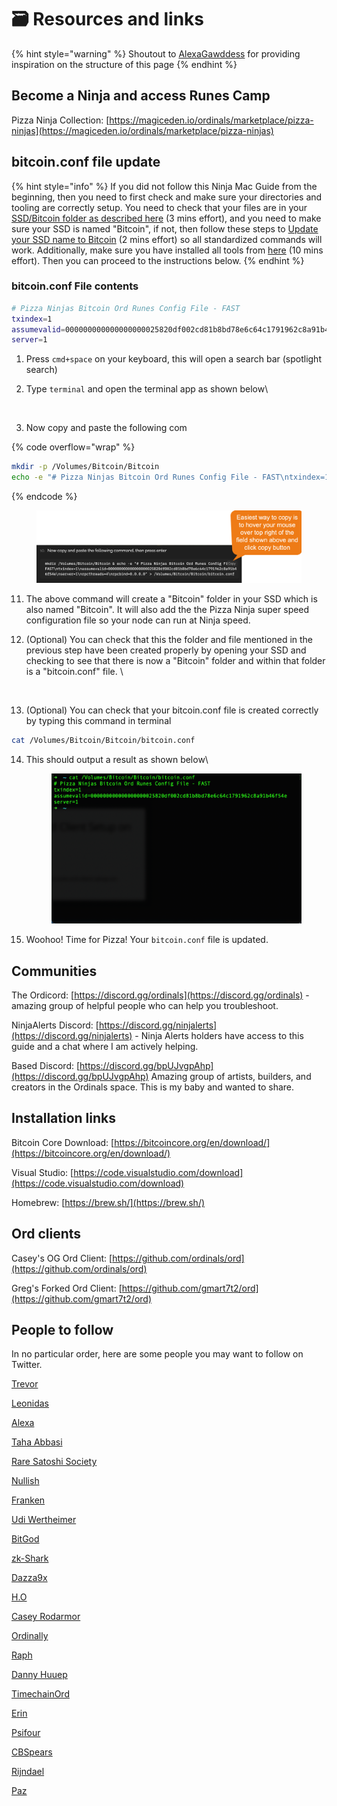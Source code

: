 # 🗃️ Resources and links

{% hint style="warning" %}
Shoutout to [AlexaGawddess](https://twitter.com/AlexaGawddess) for providing inspiration on the structure of this page
{% endhint %}

## Become a Ninja and access Runes Camp <a href="#communities" id="communities"></a>

Pizza Ninja Collection: [https://magiceden.io/ordinals/marketplace/pizza-ninjas](https://magiceden.io/ordinals/marketplace/pizza-ninjas)

## bitcoin.conf file update <a href="#communities" id="communities"></a>

{% hint style="info" %}
If you did not follow this Ninja Mac Guide from the beginning, then you need to first check and make sure your directories and tooling are correctly setup. You need to check that your files are in your [SSD/Bitcoin folder as described here](faqs-common-issues-and-resolutions.md#update-bitcoin-directory-if-needed) (3 mins effort), and you need to make sure your SSD is named "Bitcoin", if not, then follow these steps to [Update your SSD name to Bitcoin](faqs-common-issues-and-resolutions.md#update-ssd-name-to-standardized-name-so-all-commands-work) (2 mins effort) so all standardized commands will work. Additionally, make sure you have installed all tools from [here](../fundamentals/install-required-tools-homebrew-oh-my-zsh-visual-studio-rust-transmission.md) (10 mins effort). Then you can proceed to the instructions below.
{% endhint %}

### bitcoin.conf File contents

```bash
# Pizza Ninjas Bitcoin Ord Runes Config File - FAST
txindex=1
assumevalid=000000000000000000025820df002cd81b8bd78e6c64c1791962c8a91b46f54e
server=1
```

1. Press `cmd+space` on your keyboard, this will open a search bar (spotlight search)
2.  Type `terminal` and open the terminal app as shown below\


    <figure><img src="../.gitbook/assets/image (16).png" alt=""><figcaption></figcaption></figure>
3. Now copy and paste the following com

{% code overflow="wrap" %}
```bash
mkdir -p /Volumes/Bitcoin/Bitcoin
echo -e "# Pizza Ninjas Bitcoin Ord Runes Config File - FAST\ntxindex=1\nassumevalid=000000000000000000025820df002cd81b8bd78e6c64c1791962c8a91b46f54e\nserver=1" > /Volumes/Bitcoin/Bitcoin/bitcoin.conf
```
{% endcode %}

<figure><img src="../.gitbook/assets/image (28).png" alt=""><figcaption></figcaption></figure>

11. The above command will create a "Bitcoin" folder in your SSD which is also named "Bitcoin". It will also add the the Pizza Ninja super speed configuration file so your node can run at Ninja speed.
12. (Optional) You can check that this the folder and file mentioned in the previous step have been created properly by opening your SSD and checking to see that there is now a "Bitcoin" folder and within that folder is a "bitcoin.conf" file. \


    <figure><img src="../.gitbook/assets/image (17).png" alt=""><figcaption></figcaption></figure>
13. (Optional) You can check that your bitcoin.conf file is created correctly by typing this command in terminal

```bash
cat /Volumes/Bitcoin/Bitcoin/bitcoin.conf
```

14. This should output a result as shown below\


    <figure><img src="../.gitbook/assets/image (2).png" alt=""><figcaption></figcaption></figure>
15. Woohoo! Time for Pizza! Your `bitcoin.conf` file is updated.

## Communities <a href="#communities" id="communities"></a>

The Ordicord: [https://discord.gg/ordinals](https://discord.gg/ordinals) - amazing group of helpful people who can help you troubleshoot.

NinjaAlerts Discord: [https://discord.gg/ninjalerts](https://discord.gg/ninjalerts) - Ninja Alerts holders have access to this guide and a chat where I am actively helping.

Based Discord: [https://discord.gg/bpUJvgpAhp](https://discord.gg/bpUJvgpAhp) Amazing group of artists, builders, and creators in the Ordinals space. This is my baby and wanted to share.

## Installation links <a href="#installation-links" id="installation-links"></a>

Bitcoin Core Download: [https://bitcoincore.org/en/download/](https://bitcoincore.org/en/download/)

Visual Studio: [https://code.visualstudio.com/download](https://code.visualstudio.com/download)

Homebrew: [https://brew.sh/](https://brew.sh/)

## Ord clients <a href="#ord-clients" id="ord-clients"></a>

Casey's OG Ord Client: [https://github.com/ordinals/ord](https://github.com/ordinals/ord)

Greg's Forked Ord Client: [https://github.com/gmart7t2/ord](https://github.com/gmart7t2/ord)

## People to follow

In no particular order, here are some people you may want to follow on Twitter.

[Trevor](https://twitter.com/TO)

[Leonidas](https://twitter.com/LeonidasNFT)

[Alexa](https://twitter.com/AlexaGawddess)

[Taha Abbasi](https://twitter.com/tahaabbasi)

[Rare Satoshi Society](https://twitter.com/RareSatSociety)

[Nullish](https://twitter.com/null\_ish)

[Franken](https://twitter.com/ItsFranken)

[Udi Wertheimer](https://twitter.com/udiWertheimer)

[BitGod](https://twitter.com/BitGod21)

[zk-Shark](https://twitter.com/ZK\_shark)

[Dazza9x](https://twitter.com/dazza9x)

[H.O](https://twitter.com/Hosman\_NFT)

[Casey Rodarmor](https://twitter.com/rodarmor)

[Ordinally](https://twitter.com/veryordinally)

[Raph](https://twitter.com/raphjaph)

[Danny Huuep](https://twitter.com/huuep)

[TimechainOrd](https://twitter.com/timechainord)

[Erin](https://twitter.com/realizingerin)

[Psifour](https://twitter.com/psifour)

[CBSpears](https://twitter.com/cbspears)

[Rijndael](https://twitter.com/rot13maxi)

[Paz](https://twitter.com/pazNGMI)

